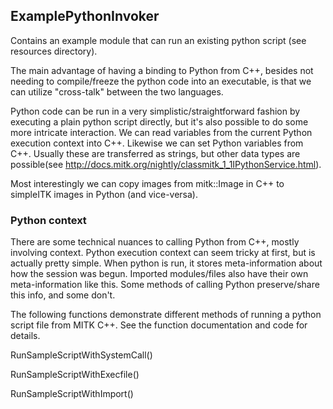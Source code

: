## ExamplePythonInvoker

Contains an example module that can run an existing python script (see resources directory).

The main advantage of having a binding to Python from C++, besides not needing to compile/freeze the python code into an executable, is that we can
utilize "cross-talk" between the two languages.

Python code can be run in a very simplistic/straightforward fashion by executing a plain python script directly,
but it's also possible to do some more intricate interaction.
We can read variables from the current Python execution context into C++.
Likewise we can set Python variables from C++. 
Usually these are transferred as strings, but other data types are possible(see http://docs.mitk.org/nightly/classmitk_1_1IPythonService.html). 

Most interestingly we can copy images from mitk::Image in C++ to simpleITK images in Python (and vice-versa). 

### Python context

There are some technical nuances to calling Python from C++, mostly involving context.
Python execution context can seem tricky at first, but is actually pretty simple. When python is run, it stores meta-information about
how the session was begun. Imported modules/files also have their own meta-information like this. 
Some methods of calling Python preserve/share this info, and some don't.


The following functions demonstrate different methods of running a python script file from MITK C++. 
See the function documentation and code for details.

RunSampleScriptWithSystemCall()

RunSampleScriptWithExecfile()

RunSampleScriptWithImport()

